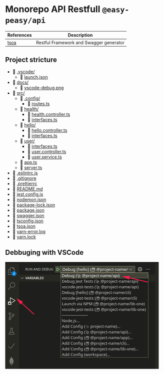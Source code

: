 # Monorepo API Restfull `@easy-peasy/api`

| References | Description |
| -----------|----- |
| [tsoa](https://tsoa-community.github.io/docs/getting-started.html) | Restful Framework and Swagger generator |

## Project stricture 

* 📁 [.vscode/](./api/.vscode)
  * 📃 [launch.json](./api/.vscode/launch.json)
* 📁 [docs/](./api/docs)
  * 📃 [vscode-debug.png](./api/docs/vscode-debug.png)
* 📁 [src/](./api/src)
  * 📁 [.config/](./api/src/.config)
    * 📃 [routes.ts](./api/src/.config/routes.ts)
  * 📁 [health/](./api/src/health)
    * 📃 [health.controller.ts](./api/src/health/health.controller.ts)
    * 📃 [interfaces.ts](./api/src/health/interfaces.ts)
  * 📁 [hello/](./api/src/hello)
    * 📃 [hello.controller.ts](./api/src/hello/hello.controller.ts)
    * 📃 [interfaces.ts](./api/src/hello/interfaces.ts)
  * 📁 [user/](./api/src/user)
    * 📃 [interfaces.ts](./api/src/user/interfaces.ts)
    * 📃 [user.controller.ts](./api/src/user/user.controller.ts)
    * 📃 [user.service.ts](./api/src/user/user.service.ts)
  * 📃 [app.ts](./api/src/app.ts)
  * 📃 [server.ts](./api/src/server.ts)
* 📃 [.eslintrc.js](./api/.eslintrc.js)
* 📃 [.gitignore](./api/.gitignore)
* 📃 [.prettierrc](./api/.prettierrc)
* 📃 [README.md](./api/README.md)
* 📃 [jest.config.js](./api/jest.config.js)
* 📃 [nodemon.json](./api/nodemon.json)
* 📃 [package-lock.json](./api/package-lock.json)
* 📃 [package.json](./api/package.json)
* 📃 [swagger.json](./api/swagger.json)
* 📃 [tsconfig.json](./api/tsconfig.json)
* 📃 [tsoa.json](./api/tsoa.json)
* 📃 [yarn-error.log](./api/yarn-error.log)
* 📃 [yarn.lock](./api/yarn.lock)


## Debbuging with VSCode
![](docs/vscode-debug.png)